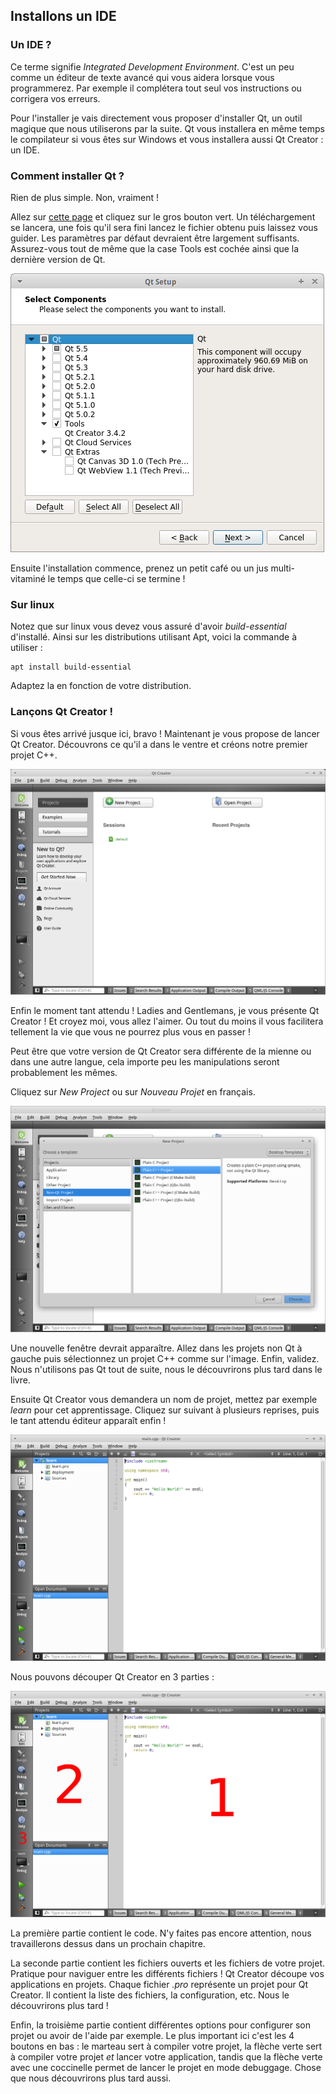 ## Installons un IDE

### Un IDE ?

Ce terme signifie *Integrated Development Environment*. C'est un peu comme un
éditeur de texte avancé qui vous aidera lorsque vous programmerez. Par exemple
il complétera tout seul vos instructions ou corrigera vos erreurs.

Pour l'installer je vais directement vous proposer d'installer Qt, un outil
magique que nous utiliserons par la suite. Qt vous installera en même temps
le compilateur si vous êtes sur Windows et vous installera aussi Qt Creator : un
IDE.

### Comment installer Qt ?

Rien de plus simple. Non, vraiment !

Allez sur [cette page](http://www.qt.io/download-open-source/) et cliquez sur
le gros bouton vert. Un téléchargement se lancera, une fois qu'il sera fini
lancez le fichier obtenu puis laissez vous guider. Les paramètres par défaut
devraient être largement suffisants. Assurez-vous tout de même que la case Tools
est cochée ainsi que la dernière version de Qt.

![](2_2_qt_installer.png)

Ensuite l'installation commence, prenez un petit café ou un jus multi-vitaminé
le temps que celle-ci se termine !

### Sur linux

Notez que sur linux vous devez vous assuré d'avoir *build-essential* d'installé.
Ainsi sur les distributions utilisant Apt, voici la commande à utiliser :

    apt install build-essential

Adaptez la en fonction de votre distribution.

### Lançons Qt Creator !

Si vous êtes arrivé jusque ici, bravo ! Maintenant je vous propose de lancer
Qt Creator. Découvrons ce qu'il a dans le ventre et créons notre premier projet
C++.

![](2_2_qt_home.png)

Enfin le moment tant attendu ! Ladies and Gentlemans, je vous présente Qt 
Creator ! Et croyez moi, vous allez l'aimer. Ou tout du moins il vous facilitera
tellement la vie que vous ne pourrez plus vous en passer !

Peut être que votre version de Qt Creator sera différente de la mienne ou dans
une autre langue, cela importe peu les manipulations seront probablement les
mêmes.

Cliquez sur *New Project* ou sur *Nouveau Projet* en français.

![](2_2_newcppproject.png)

Une nouvelle fenêtre devrait apparaître. Allez dans les projets non Qt à gauche 
puis sélectionnez un projet C++ comme sur l'image. Enfin, validez. 
Nous n'utilisons pas Qt tout de suite, nous le découvrirons plus tard dans le 
livre.

Ensuite Qt Creator vous demandera un nom de projet, mettez par exemple *learn*
pour cet apprentissage. Cliquez sur suivant à plusieurs reprises, puis
le tant attendu éditeur apparaît enfin !

![](2_2_qt_editor.png)

Nous pouvons découper Qt Creator en 3 parties :

![](2_2_qt_editor-2.png)

La première partie contient le code. N'y faites pas encore attention, nous
travaillerons dessus dans un prochain chapitre.

La seconde partie contient les fichiers ouverts et les fichiers de votre projet.
Pratique pour naviguer entre les différents fichiers !
Qt Creator découpe vos applications en projets. Chaque fichier *.pro*
représente un projet pour Qt Creator. Il contient la liste des fichiers,
la configuration, etc. Nous le découvrirons plus tard !

Enfin, la troisième partie contient différentes options pour configurer son
projet ou avoir de l'aide par exemple. Le plus important ici c'est les 4 boutons
en bas : le marteau sert à compiler votre projet, la flèche verte sert à
compiler votre projet *et* lancer votre application, tandis que la flèche verte
avec une coccinelle permet de lancer le projet en mode debuggage. Chose que nous
découvrirons plus tard aussi.